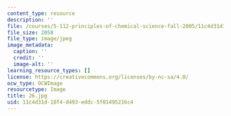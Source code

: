 ```yaml
---
content_type: resource
description: ''
file: /courses/5-112-principles-of-chemical-science-fall-2005/11c4d31d18f4d493eddc5f01495216c4_26.jpg
file_size: 2058
file_type: image/jpeg
image_metadata:
  caption: ''
  credit: ''
  image-alt: ''
learning_resource_types: []
license: https://creativecommons.org/licenses/by-nc-sa/4.0/
ocw_type: OCWImage
resourcetype: Image
title: 26.jpg
uid: 11c4d31d-18f4-d493-eddc-5f01495216c4
---
```

